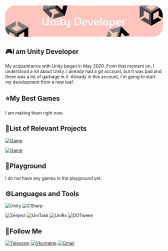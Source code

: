![Header](https://github.com/SanyaLorik/SanyaLorik/blob/main/assets/header.png)

## 🎮I am Unity Developer
My acquaintance with Unity began in May 2020. From that moment on, I understood a lot about Unity. I already had a git account, but it was bad and there was a lot of garbage in it. Already in this account, I'm going to start my development from a new leaf.

## ⭐My Best Games
I am making them right now.

## 📃List of Relevant Projects
[![Game](https://img.shields.io/badge/-🕹️Invaders-1FAB89?style=for-the-badge&logo)](https://github.com/SanyaLorik/Invaders)

[![Game](https://img.shields.io/badge/-🕹️Through_Me-1FAB89?style=for-the-badge&logo)](https://github.com/SanyaLorik/ThroughMe)

## 🏪Playground
I do not have any games in the playground yet.

## ⚙️Languages and Tools
![Unity](https://img.shields.io/badge/-Unity-F85F73?style=for-the-badge&logo=Unity)
![CSharp](https://img.shields.io/badge/-CSharp-F85F73?style=for-the-badge&logo=CSharp)

![Zenject](https://img.shields.io/badge/-Zenject-A2D5F2?style=flat-square&logo)
![UniTask](https://img.shields.io/badge/-UniTask-A2D5F2?style=flat-square&logo)
![UniRx](https://img.shields.io/badge/-UniRx-A2D5F2?style=flat-square&logo)
![DOTween](https://img.shields.io/badge/-DOTween-A2D5F2?style=flat-square&logo)

## 👨Follow Me
[![Telegram](https://img.shields.io/badge/-Telegram-3282B8?style=for-the-badge&logo=Telegram)](https://t.me/boss_alexander)
[![Vkontakte](https://img.shields.io/badge/-Vkontakte-3282B8?style=for-the-badge&logo=Telegram)](https://vk.com/sasha_bir)
[![Gmail](https://img.shields.io/badge/-Gmail-3282B8?style=for-the-badge&logo=Gmail)](https://mail.google.com/mail/ab4199843@gmail.com)
